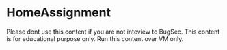 # HomeAssignment


Please dont use this content if you are not inteview to BugSec. 
This content is for educational purpose only.
Run this content over VM only.
